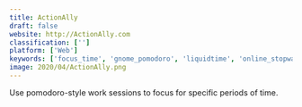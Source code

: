 ```yaml
---
title: ActionAlly
draft: false 
website: http://ActionAlly.com
classification: ['']
platform: ['Web']
keywords: ['focus_time', 'gnome_pomodoro', 'liquidtime', 'online_stopwatch_and_timers', 'polymail', 'pomello', 'pomobaro', 'pomodairo', 'pomodone', 'pomolectron', 'pomotodo', 'rescuetime', 'timecamp', 'timepiece', 'tomato_timer', 'tomatodoer', 'tomatoes', 'tomatoid', 'yapa', 'yapa-2', 'focus_booster', 'monkeylearn']
image: 2020/04/ActionAlly.png
---
```

Use pomodoro-style work sessions to focus for specific periods of time.